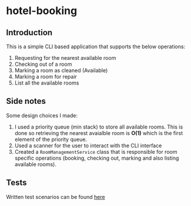 # hotel-booking

## Introduction

This is a simple CLI based application that supports the below operations:

1. Requesting for the nearest available room
2. Checking out of a room
3. Marking a room as cleaned (Available)
4. Marking a room for repair
5. List all the available rooms

## Side notes

Some design choices I made:

1. I used a priority queue (min stack) to store all available rooms. This is done so retrieving the nearest avaialble room is **O(1)** which is the first element of the priority queue.
2. Used a scanner for the user to interact with the CLI interface
3. Created a `RoomManagementService` class that is responsible for room specific operations (booking, checking out, marking and also listing available rooms). 

## Tests

Written test scenarios can be found [here](https://github.com/johnnyleejy/hotel-booking/blob/master/com/Tests/RoomManagementServiceTest.java)
